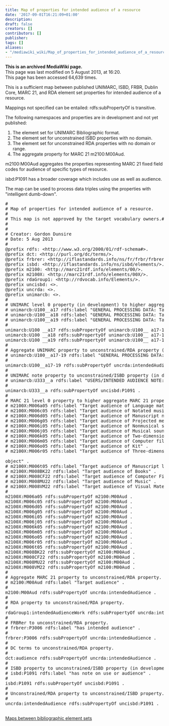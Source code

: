 ```yaml
---
title: Map of properties for intended audience of a resource
date: '2017-09-01T16:21:09+01:00'
description: 
draft: false
creators: []
contributors: []
publisher: 
tags: []
aliases:
- "/mediawiki_wiki/Map_of_properties_for_intended_audience_of_a_resource.html"
---
```


 **This is an archived MediaWiki page.**  
This page was last modified on 5 August 2013, at 16:20.  
This page has been accessed 64,639 times.

This is a sufficient map between published UNIMARC, ISBD, FRBR, Dublin Core, MARC 21, and RDA element set properties for intended audience of a resource.

Mappings not specified can be entailed: rdfs:subPropertyOf is transitive.

The following namespaces and properties are in development and not yet published:

1. The element set for UNIMARC Bibliographic format.
2. The element set for unconstrained ISBD properties with no domain.
3. The element set for unconstrained RDA properties with no domain or range.
4. The aggregate property for MARC 21 m2100:M00Aud.

m2100:M00Aud aggregates the properties representing MARC 21 fixed field codes for audience of specific types of resource.

isbd:P1091 has a broader coverage which includes use as well as audience.

The map can be used to process data triples using the properties with "intelligent dumb-down".

<pre>
#
# Map of properties for intended audience of a resource.
#
# This map is not approved by the target vocabulary owners.#
#
#
# Creator: Gordon Dunsire
# Date: 5 Aug 2013
#
@prefix rdfs: &lt;http://www.w3.org/2000/01/rdf-schema#&gt;.
@prefix dct: &lt;http://purl.org/dc/terms/&gt;.
@prefix frbrer: &lt;http://iflastandards.info/ns/fr/frbr/frbrer/&gt;.
@prefix isbd: &lt;http://iflastandards.info/ns/isbd/elements/&gt;.
@prefix m2100: &lt;http://marc21rdf.info/elements/00/&gt;.
@prefix m2100X: &lt;http://marc21rdf.info/elements/00X/&gt;.
@prefix rdaGroup1: &lt;http://rdvocab.info/Elements/&gt;.
@prefix uncisbd: &lt;&gt;.
@prefix uncrda: &lt;&gt;.
@prefix unimarcb: &lt;&gt;.
#
# UNIMARC level 0 property (in development) to higher aggregate UNIMARC property (in development).
# unimarcb:U100__a17 rdfs:label "GENERAL PROCESSING DATA: Target Audience Code: 1" .
# unimarcb:U100__a18 rdfs:label "GENERAL PROCESSING DATA: Target Audience Code: 2" .
# unimarcb:U100__a19 rdfs:label "GENERAL PROCESSING DATA: Target Audience Code: 3" .
#
unimarcb:U100 __a17 rdfs:subPropertyOf unimarcb:U100__ a17-19 .
unimarcb:U100 __a18 rdfs:subPropertyOf unimarcb:U100__ a17-19 .
unimarcb:U100 __a19 rdfs:subPropertyOf unimarcb:U100__ a17-19 .
#
# Aggregate UNIMARC property to unconstrained/RDA property (in development).
# unimarcb:U100__a17-19 rdfs:label "GENERAL PROCESSING DATA: Target Audience Code" .
# 
unimarcb:U100__a17-19 rdfs:subPropertyOf uncrda:intendedAudience .
#
# UNIMARC note property to unconstrained/ISBD property (in development).
# unimarcb:U333__a rdfs:label "USERS/INTENDED AUDIENCE NOTE: Text of Note" .
# 
unimarcb:U333__a rdfs:subPropertyOf uncisbd:P1091 .
#
# MARC 21 level 0 property to higher aggregate MARC 21 property (in development).
# m2100X:M006a05 rdfs:label "Target audience of Language material" .
# m2100X:M006c05 rdfs:label "Target audience of Notated music" .
# m2100X:M006d05 rdfs:label "Target audience of Manuscript notated music" .
# m2100X:M006g05 rdfs:label "Target audience of Projected medium" .
# m2100X:M006i05 rdfs:label "Target audience of Nonmusical sound recording" .
# m2100X:M006j05 rdfs:label "Target audience of Musical sound recording" .
# m2100X:M006k05 rdfs:label "Target audience of Two-dimensional nonprojectable graphic" .
# m2100X:M006m05 rdfs:label "Target audience of Computer file or Electronic resource" .
# m2100X:M006o05 rdfs:label "Target audience of Kit" .
# m2100X:M006r05 rdfs:label "Target audience of Three-dimensional artifact or naturally occurring 

object" .
# m2100X:M006t05 rdfs:label "Target audience of Manuscript language material" .
# m2100X:M008BK22 rdfs:label "Target audience of Books" .
# m2100X:M008CF22 rdfs:label "Target audience of Computer Files" .
# m2100X:M008MU22 rdfs:label "Target audience of Music" .
# m2100X:M008VM22 rdfs:label "Target audience of Visual Materials" .
#
m2100X:M006a05 rdfs:subPropertyOf m2100:M00Aud .
m2100X:M006c05 rdfs:subPropertyOf m2100:M00Aud .
m2100X:M006d05 rdfs:subPropertyOf m2100:M00Aud .
m2100X:M006g05 rdfs:subPropertyOf m2100:M00Aud .
m2100X:M006i05 rdfs:subPropertyOf m2100:M00Aud .
m2100X:M006j05 rdfs:subPropertyOf m2100:M00Aud .
m2100X:M006k05 rdfs:subPropertyOf m2100:M00Aud .
m2100X:M006m05 rdfs:subPropertyOf m2100:M00Aud .
m2100X:M006o05 rdfs:subPropertyOf m2100:M00Aud .
m2100X:M006r05 rdfs:subPropertyOf m2100:M00Aud .
m2100X:M006t05 rdfs:subPropertyOf m2100:M00Aud .
m2100X:M008BK22 rdfs:subPropertyOf m2100:M00Aud .
m2100X:M008CF22 rdfs:subPropertyOf m2100:M00Aud .
m2100X:M008MU22 rdfs:subPropertyOf m2100:M00Aud .
m2100X:M008VM22 rdfs:subPropertyOf m2100:M00Aud .
#
# Aggregate MARC 21 property to unconstrained/RDA property.
# m2100:M00Aud rdfs:label "Target audience" .
# 
m2100:M00Aud rdfs:subPropertyOf uncrda:intendedAudience .
#
# RDA property to unconstrained/RDA property.
#
rdaGroup1:intendedAudienceWork rdfs:subPropertyOf uncrda:intendedAudience .
#
# FRBRer to unconstrained/RDA property.
# frbrer:P3006 rdfs:label "has intended audience" .
#
frbrer:P3006 rdfs:subPropertyOf uncrda:intendedAudience .
#
# DC terms to unconstrained/RDA property.
#
dct:audience rdfs:subPropertyOf uncrda:intendedAudience .
#
# ISBD property to unconstrained/ISBD property (in development).
# isbd:P1091 rdfs:label "has note on use or audience" .
#
isbd:P1091 rdfs:subPropertyOf uncisbd:P1091 .
#
# Unconstrained/RDA property to unconstrained/ISBD property.
#
uncrda:intendedAudience rdfs:subPropertyOf uncisbd:P1091 .

</pre>

[Maps between bibliographic element sets](/mediawiki_wiki/Maps_between_bibliographic_element_sets.md)

